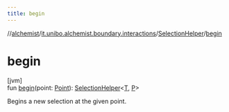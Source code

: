 ```yaml
---
title: begin
---
```

//[alchemist](../../../index.html)/[it.unibo.alchemist.boundary.interactions](../index.html)/[SelectionHelper](index.html)/[begin](begin.html)



# begin



[jvm]\
fun [begin](begin.html)(point: [Point](https://docs.oracle.com/javase/8/docs/api/java/awt/Point.html)): [SelectionHelper](index.html)<[T](index.html), [P](index.html)>



Begins a new selection at the given point.




